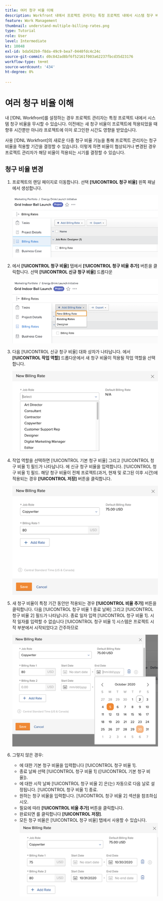 ```yaml
---
title: 여러 청구 비율 이해
description: Workfront 내에서 프로젝트 관리자는 특정 프로젝트 내에서 시스템 청구 비율을 무시할 수 있습니다.
feature: Work Management
thumbnail: understand-multiple-billing-rates.png
type: Tutorial
role: User
level: Intermediate
kt: 10048
exl-id: bda562b9-f8da-49c9-bea7-0440fdc4c24c
source-git-commit: d0c842ad8bf6f52161f003a62237fbcd35d23176
workflow-type: tm+mt
source-wordcount: '434'
ht-degree: 0%

---
```


# 여러 청구 비율 이해

내 [!DNL Workfront]를 설정하는 경우 프로젝트 관리자는 특정 프로젝트 내에서 시스템 청구 비율을 무시할 수 있습니다. 이전에는 새 청구 비율이 프로젝트에 적용되었을 때 향후 시간뿐만 아니라 프로젝트에 이미 로그인한 시간도 영향을 받았습니다.

사용 [!DNL Workfront]의 새로운 다중 청구 비율 기능을 통해 프로젝트 관리자는 청구 비율을 적용할 기간을 결정할 수 있습니다. 이렇게 하면 비율이 협상되거나 변경된 경우 프로젝트 관리자가 해당 비율이 적용되는 시기를 결정할 수 있습니다.

## 청구 비율 변경

1. 프로젝트의 랜딩 페이지로 이동합니다. 선택 **[!UICONTROL 청구 비율]** 왼쪽 패널에서 생성합니다.

   ![선택 이미지 [!UICONTROL 청구 비율] in [!DNL Workfront]](assets/project-finances-1.png)

1. 에서 **[!UICONTROL 청구 비율]** 탭에서 **[!UICONTROL 청구 비율 추가]** 버튼을 클릭합니다. 선택 **[!UICONTROL 신규 청구 비율]** 드롭다운

   ![선택 이미지 [!UICONTROL 신규 청구 비율] in [!DNL Workfront]](assets/project-finances-2.png)

1. 다음 [!UICONTROL 신규 청구 비율] 대화 상자가 나타납니다. 에서 **[!UICONTROL 작업 역할]** 드롭다운에서 새 청구 비율이 적용될 작업 역할을 선택합니다.

   ![의 새 청구 비율로 작업 역할을 선택하는 이미지 [!DNL Workfront]](assets/project-finances-3.png)

1. 작업 역할을 선택하면 [!UICONTROL 기본 청구 비율] 그리고 [!UICONTROL 청구 비율 1] 필드가 나타납니다. 에 신규 청구 비율을 입력합니다. [!UICONTROL 청구 비율 1] 필드. 해당 청구 비율이 전체 프로젝트(과거, 현재 및 로그된 이후 시간)에 적용되는 경우 **[!UICONTROL 저장]** 버튼을 클릭합니다.

   ![전체 프로젝트에 적용되는 새 청구 비율을 저장하는 이미지 [!DNL Workfront]](assets/project-finances-5.png)

1. 새 청구 비율이 특정 기간 동안만 적용되는 경우 **[!UICONTROL 비율 추가]** 버튼을 클릭합니다. 다음 [!UICONTROL 청구 비율 1 종료 날짜] 그리고 [!UICONTROL 청구 비율 2] 필드가 나타납니다. 종료 일자 입력 [!UICONTROL 청구 비율 1]. 시작 일자를 입력할 수 없습니다 [!UICONTROL 청구 비율 1] 시스템은 프로젝트 시작 부분에서 시작되었다고 간주하므로

   ![에서 프로젝트 시작 시점부터 일정 기간에 적용되는 새 청구 비율을 생성하는 이미지입니다 [!DNL Workfront]](assets/project-finances-6.png)

1. 그렇지 않은 경우:

   * 에 대한 기본 청구 비율을 입력합니다 [!UICONTROL 청구 비율 1].
   * 종료 날짜 선택 [!UICONTROL 청구 비율 1] ([!UICONTROL 기본 청구 비율]).
   * 에 대한 시작 날짜 [!UICONTROL 청구 비율 2] 은(는) 자동으로 다음 날로 설정됩니다. [!UICONTROL 청구 비율 1] 종료.
   * 원하는 청구 비율을 입력합니다. [!UICONTROL 청구 비율 2] 섹션을 참조하십시오.
   * 필요에 따라 **[!UICONTROL 비율 추가]** 버튼을 클릭합니다.
   * 완료되면 를 클릭합니다 **[!UICONTROL 저장]**.
   * 모든 청구 비율은 [!UICONTROL 청구 비율] 탭에서 사용할 수 있습니다.
   ![의 다른 기간에 적용되는 새 청구 비율을 생성하는 이미지 [!DNL Workfront]](assets/project-finances-7.png)
